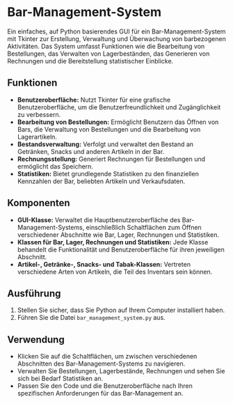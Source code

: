 # Bar-Management-System

Ein einfaches, auf Python basierendes GUI für ein Bar-Management-System mit Tkinter zur Erstellung, Verwaltung und Überwachung von barbezogenen Aktivitäten. Das System umfasst Funktionen wie die Bearbeitung von Bestellungen, das Verwalten von Lagerbeständen, das Generieren von Rechnungen und die Bereitstellung statistischer Einblicke.

## Funktionen

- **Benutzeroberfläche:** Nutzt Tkinter für eine grafische Benutzeroberfläche, um die Benutzerfreundlichkeit und Zugänglichkeit zu verbessern.
- **Bearbeitung von Bestellungen:** Ermöglicht Benutzern das Öffnen von Bars, die Verwaltung von Bestellungen und die Bearbeitung von Lagerartikeln.
- **Bestandsverwaltung:** Verfolgt und verwaltet den Bestand an Getränken, Snacks und anderen Artikeln in der Bar.
- **Rechnungsstellung:** Generiert Rechnungen für Bestellungen und ermöglicht das Speichern.
- **Statistiken:** Bietet grundlegende Statistiken zu den finanziellen Kennzahlen der Bar, beliebten Artikeln und Verkaufsdaten.

## Komponenten

- **GUI-Klasse:** Verwaltet die Hauptbenutzeroberfläche des Bar-Management-Systems, einschließlich Schaltflächen zum Öffnen verschiedener Abschnitte wie Bar, Lager, Rechnungen und Statistiken.
- **Klassen für Bar, Lager, Rechnungen und Statistiken:** Jede Klasse behandelt die Funktionalität und Benutzeroberfläche für ihren jeweiligen Abschnitt.
- **Artikel-, Getränke-, Snacks- und Tabak-Klassen:** Vertreten verschiedene Arten von Artikeln, die Teil des Inventars sein können.

## Ausführung

1. Stellen Sie sicher, dass Sie Python auf Ihrem Computer installiert haben.
2. Führen Sie die Datei `bar_management_system.py` aus.

## Verwendung

- Klicken Sie auf die Schaltflächen, um zwischen verschiedenen Abschnitten des Bar-Management-Systems zu navigieren.
- Verwalten Sie Bestellungen, Lagerbestände, Rechnungen und sehen Sie sich bei Bedarf Statistiken an.
- Passen Sie den Code und die Benutzeroberfläche nach Ihren spezifischen Anforderungen für das Bar-Management an.


